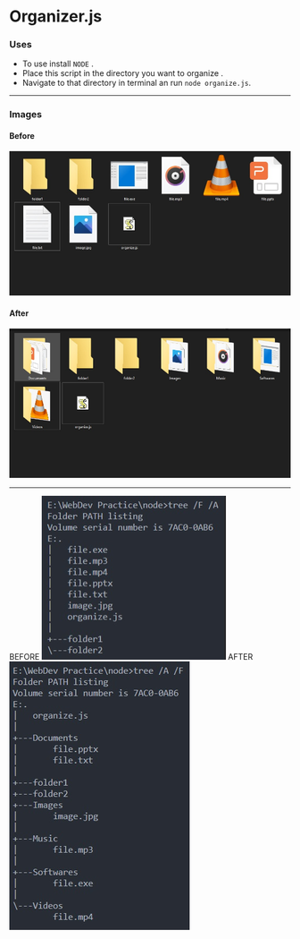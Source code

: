 # Organizer.js

### Uses

* To use install `NODE` .<br>
* Place this script in the directory you want to organize .<br>
* Navigate to that directory in terminal an run `node organize.js`.<br>

----
### Images

#### Before
<img src="https://github.com/OmerBhatti/Organizer.js/blob/main/images/before.jpg">

#### After
<img src="https://github.com/OmerBhatti/Organizer.js/blob/main/images/after.jpg">

----
<span>BEFORE
<img src="https://github.com/OmerBhatti/Organizer.js/blob/main/images/before(tree).jpg"></span>
<span>AFTER
<img src="https://github.com/OmerBhatti/Organizer.js/blob/main/images/after(tree).jpg"></span>

